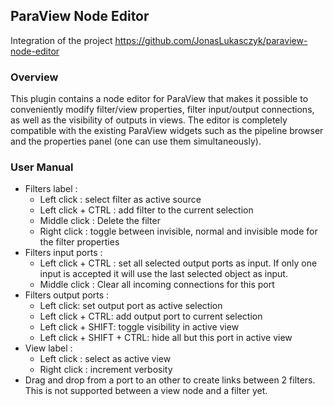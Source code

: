 ## ParaView Node Editor

Integration of the project https://github.com/JonasLukasczyk/paraview-node-editor

### Overview

This plugin contains a node editor for ParaView that makes it possible to conveniently modify filter/view properties, filter input/output connections, as well as the visibility of outputs in views.
The editor is completely compatible with the existing ParaView widgets such as the pipeline browser and the properties panel (one can use them simultaneously).

### User Manual

* Filters label :
    - Left click : select filter as active source
    - Left click + CTRL : add filter to the current selection
    - Middle click : Delete the filter
    - Right click : toggle between invisible, normal and invisible mode for the filter properties
* Filters input ports :
    - Left click + CTRL : set all selected output ports as input. If only one input is accepted it will use the last selected object as input.
    - Middle click : Clear all incoming connections for this port
* Filters output ports :
    - Left click: set output port as active selection
    - Left click + CTRL: add output port to current selection
    - Left click + SHIFT: toggle visibility in active view
    - Left click + SHIFT + CTRL: hide all but this port in active view
* View label :
    - Left click : select as active view
    - Right click : increment verbosity
* Drag and drop from a port to an other to create links between 2 filters. This is not supported between a view node and a filter yet.
